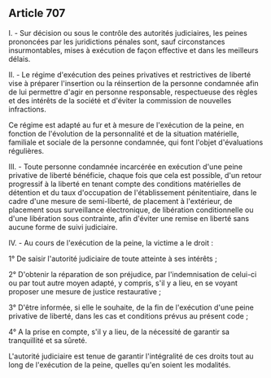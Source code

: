 Article 707
----
I. - Sur décision ou sous le contrôle des autorités judiciaires, les peines
prononcées par les juridictions pénales sont, sauf circonstances insurmontables,
mises à exécution de façon effective et dans les meilleurs délais.

II. - Le régime d'exécution des peines privatives et restrictives de liberté
vise à préparer l'insertion ou la réinsertion de la personne condamnée afin de
lui permettre d'agir en personne responsable, respectueuse des règles et des
intérêts de la société et d'éviter la commission de nouvelles infractions.

Ce régime est adapté au fur et à mesure de l'exécution de la peine, en fonction
de l'évolution de la personnalité et de la situation matérielle, familiale et
sociale de la personne condamnée, qui font l'objet d'évaluations régulières.

III. - Toute personne condamnée incarcérée en exécution d'une peine privative de
liberté bénéficie, chaque fois que cela est possible, d'un retour progressif à
la liberté en tenant compte des conditions matérielles de détention et du taux
d'occupation de l'établissement pénitentiaire, dans le cadre d'une mesure de
semi-liberté, de placement à l'extérieur, de placement sous surveillance
électronique, de libération conditionnelle ou d'une libération sous contrainte,
afin d'éviter une remise en liberté sans aucune forme de suivi judiciaire.

IV. - Au cours de l'exécution de la peine, la victime a le droit :

1° De saisir l'autorité judiciaire de toute atteinte à ses intérêts ;

2° D'obtenir la réparation de son préjudice, par l'indemnisation de celui-ci ou
par tout autre moyen adapté, y compris, s'il y a lieu, en se voyant proposer une
mesure de justice restaurative ;

3° D'être informée, si elle le souhaite, de la fin de l'exécution d'une peine
privative de liberté, dans les cas et conditions prévus au présent code ;

4° A la prise en compte, s'il y a lieu, de la nécessité de garantir sa
tranquillité et sa sûreté.

L'autorité judiciaire est tenue de garantir l'intégralité de ces droits tout au
long de l'exécution de la peine, quelles qu'en soient les modalités.
